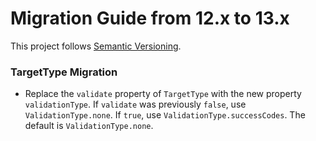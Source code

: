 # Migration Guide from 12.x to 13.x

This project follows [Semantic Versioning](http://semver.org).

### TargetType Migration
- Replace the `validate` property of `TargetType` with the new property `validationType`.
If `validate` was previously `false`, use `ValidationType.none`. If `true`, use `ValidationType.successCodes`. The default is `ValidationType.none`.
